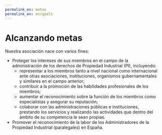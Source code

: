 ```yaml
---
permalink_es: metas
permalink_en: en/goals
---
```

<style>
    #backgroundImage {
        background-image: url('assets/img/background_1.jpg');
    }
</style>

# Alcanzando metas

Nuestra asociación nace con varios fines:

* Proteger los intereses de sus miembros en el campo de la administración de los derechos de Propiedad Industrial (PI), incluyendo:
  * representar a los miembros tanto a nivel nacional como internacional ante otras asociaciones, instituciones, organismos gubernamentales y similares en el campo anterior;
  * contribuir a la promoción de las habilidades profesionales de los miembros;
  * aumentar el reconocimiento sobre la función de los miembros como especialistas y asegurar su reputación;
  * colaborar con las administraciones públicas e instituciones, prestando los servicios y realizando las actividades que dentro del ámbito de su competencia le sean propias.
* Promover el reconocimiento de la labor de los Administradores de la Propiedad Industrial (paralegales) en España.

